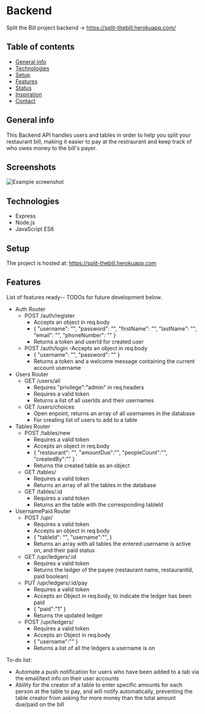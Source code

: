# Backend

Split the Bill project backend
  ->   https://split-thebill.herokuapp.com/

## Table of contents

- [General info](#general-info)
- [Technologies](#technologies)
- [Setup](#setup)
- [Features](#features)
- [Status](#status)
- [Inspiration](#inspiration)
- [Contact](#contact)

## General info

This Backend API handles users and tables in order to help you split your restaurant bill, making it easier to pay at the restraurant and keep track of who owes money to the bill's payer.

## Screenshots

![Example screenshot](./img/screenshot.png)

## Technologies

- Express
- Node.js
- JavaScript ES6

## Setup

The project is hosted at:
    https://split-thebill.herokuapp.com


## Features

List of features ready-- TODOs for future development below.

- Auth Router
    - POST /auth/register
        - Accepts an object in req.body
        -   {
                "username": "", 
                "password": "", 
                "firstName": "", 
                "lastName": "", 
                "email": "", 
                "phoneNumber": ""
            }
        - Returns a token and userId for created user
    - POST /auth/login
        -Accepts an object in req.body
        -   {
                "username": "",
                "password": ""
            }
        - Returns a token and a welcome message containing the current account username
- Users Router 
    - GET /users/all
        - Requires "privilege":"admin" in req.headers 
        - Requires a valid token
        - Returns a list of all userIds and their usernames
    - GET /users/choices
        - Open enpoint, returns an array of all usernames in the database
        - For creating list of users to add to a table
- Tables Router
    - POST /tables/new
        - Requires a valid token
        - Accepts an object in req.body
        -   {
                "restaurant": "",
                "amountDue":"",
                "peopleCount":"",
                "createdBy":""
            }
        - Returns the created table as an object
    - GET /tables/
        - Requires a valid token
        - Returns an array of all the tables in the database
    - GET /tables/:id
        - Requires a valid token
        - Returns an the table with the corresponding tableId
- UsernamePaid Router
    - POST /upr/
        - Requires a valid token
        - Accepts an object in req.body
        -   {
                "tableId": "",
                "username":"",
            }
        - Returns an array with all tables the entered username is active on, and their paid status
    - GET /upr/ledgers/:id
        - Requires a valid token
        - Returns the ledger of the payee (restaurant name, restaurantId, paid boolean) 
    - PUT /upr/ledgers/:id/pay
        - Requires a valid token
        - Accepts an Object in req.body, to indicate the ledger has been paid 
        -   {
                "paid":"1"
            }
        - Returns the updated ledger
    - POST /upr/ledgers/
        - Requires a valid token
        - Accepts an Object in req.body
        -   {
                "username":""
            }
        - Returns a list of all the ledgers a username is on

To-do list:

- Automate a push notification for users who have been added to a tab via the email/text info on their user accounts
- Ability for the creator of a table to enter specific amounts for each person at the table to pay, and will notify automatically, preventing the table creator from asking for more money than the total amount due/paid on the bill
